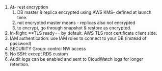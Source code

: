 1. At- rest encryption 
	1. DB master & replica encrypted using AWS KMS- defined at launch time. 
	2. not encrypted master means - replicas also not encrypted
	3. to encrypt, go through snapshot & restore as encrypted. 
2. In-flight: ==TLS ready== by default. AWS TLS root certificate client side. 
3. IAM authentication: use IAM roles to connect to your DB (instead of password)
4. SECURITY Group: control NW access
5. No SSH: except RDS custom 
6. Audit logs can be enabled and sent to CloudWatch logs for longer retention.